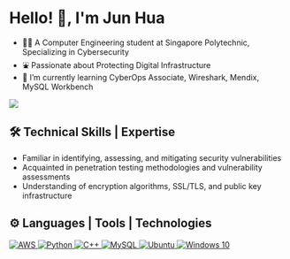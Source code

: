 # Hello! 👋, I'm Jun Hua

* 👨‍💻 A Computer Engineering student at Singapore Polytechnic, Specializing in Cybersecurity
* ⛲ Passionate about Protecting Digital Infrastructure 
* 🌱 I’m currently learning CyberOps Associate, Wireshark, Mendix, MySQL Workbench

<a href="https://linkedin.com/in/jun-hua-lee">
<img src="https://img.shields.io/badge/LinkedIn-0077B5?style=for-the-badge&logo=linkedin&logoColor=white"  /></a>
<!--<a href="https://jun-hua-lee.github.io">
  <img src="https://img.shields.io/badge/Website-008565?style=for-the-badge&logo=googledocs&logoColor=white" />  </a> -->

## 🛠️ Technical Skills | Expertise
* Familiar in identifying, assessing, and mitigating security vulnerabilities
* Acquainted in penetration testing methodologies and vulnerability assessments
* Understanding of encryption algorithms, SSL/TLS, and public key infrastructure

## ⚙️ Languages | Tools | Technologies 
<a href="https://aws.amazon.com"> <img alt="AWS" src="https://img.shields.io/badge/AWS%20-%23FF9900.svg?&style=for-the-badge&logo=amazon-aws&logoColor=white"/> </a> 
<a href="https://www.python.org"> <img alt="Python" src="https://img.shields.io/badge/python%20-%2314354C.svg?&style=for-the-badge&logo=python&logoColor=white"/> </a> 
<a href="https://isocpp.org/"> <img alt="C++" src="https://img.shields.io/badge/c++%20-%2300599C.svg?&style=for-the-badge&logo=c%2B%2B&ogoColor=white"/> </a> 
<a href="https://www.mysql.com/"> <img alt="MySQL" src="https://img.shields.io/badge/mysql-%2300f.svg?&style=for-the-badge&logo=mysql&logoColor=white"/> </a> 
<a href="https://ubuntu.com/"> <img alt="Ubuntu" src="https://img.shields.io/badge/Ubuntu-E95420?style=for-the-badge&logo=ubuntu&logoColor=white" /> </a> 
<a href="https://www.microsoft.com/windows"> <img alt="Windows 10" src="https://img.shields.io/badge/Windows-0078D6?style=for-the-badge&logo=windows&logoColor=white" /> </a>
